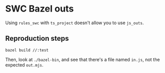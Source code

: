 # SWC Bazel outs

Using `rules_swc` with `ts_project` doesn't allow you to use `js_outs`.

## Reproduction steps

```
bazel build //:test
```

Then, look at `./bazel-bin`, and see that there's a file named `in.js`, not the expected `out.mjs`.
